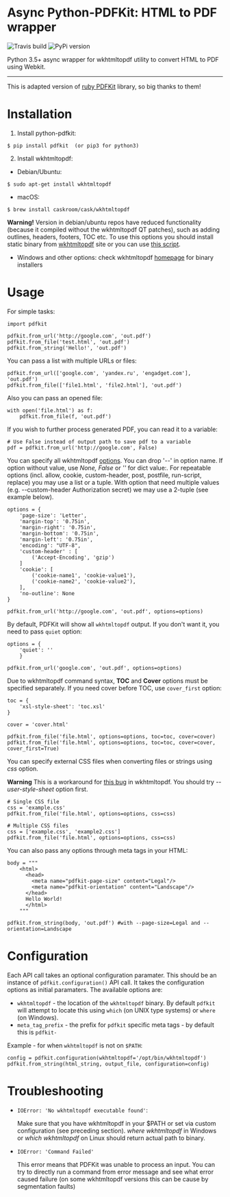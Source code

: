 Async Python-PDFKit: HTML to PDF wrapper
==================================

![Travis build](https://travis-ci.org/shivanshs9/python-pdfkit-async.png?branch=master%0A%20%20%20%20%20:target:%20https://travis-ci.org/shivanshs9/python-pdfkit-async) ![PyPi version](https://badge.fury.io/py/pdfkit-async.svg%0A%20%20%20%20%20:target:%20http://badge.fury.io/py/pdfkit-async)

Python 3.5+ async wrapper for wkhtmltopdf utility to convert HTML to PDF
using Webkit.

* * * * *

This is adapted version of [ruby
PDFKit](https://github.com/pdfkit/pdfkit) library, so big thanks to
them!

Installation
============

1.  Install python-pdfkit:

``` {.sourceCode .bash}
$ pip install pdfkit  (or pip3 for python3)
```

2.  Install wkhtmltopdf:

-   Debian/Ubuntu:

``` {.sourceCode .bash}
$ sudo apt-get install wkhtmltopdf
```

-   macOS:

``` {.sourceCode .bash}
$ brew install caskroom/cask/wkhtmltopdf
```

**Warning!** Version in debian/ubuntu repos have reduced functionality
(because it compiled without the wkhtmltopdf QT patches), such as adding
outlines, headers, footers, TOC etc. To use this options you should
install static binary from [wkhtmltopdf](http://wkhtmltopdf.org/) site
or you can use [this
script](https://github.com/JazzCore/python-pdfkit/blob/master/travis/before-script.sh).

-   Windows and other options: check wkhtmltopdf
    [homepage](http://wkhtmltopdf.org/) for binary installers

Usage
=====

For simple tasks:

``` {.sourceCode .python}
import pdfkit

pdfkit.from_url('http://google.com', 'out.pdf')
pdfkit.from_file('test.html', 'out.pdf')
pdfkit.from_string('Hello!', 'out.pdf')
```

You can pass a list with multiple URLs or files:

``` {.sourceCode .python}
pdfkit.from_url(['google.com', 'yandex.ru', 'engadget.com'], 'out.pdf')
pdfkit.from_file(['file1.html', 'file2.html'], 'out.pdf')
```

Also you can pass an opened file:

``` {.sourceCode .python}
with open('file.html') as f:
    pdfkit.from_file(f, 'out.pdf')
```

If you wish to further process generated PDF, you can read it to a
variable:

``` {.sourceCode .python}
# Use False instead of output path to save pdf to a variable
pdf = pdfkit.from_url('http://google.com', False)
```

You can specify all wkhtmltopdf
[options](http://wkhtmltopdf.org/usage/wkhtmltopdf.txt). You can drop
'--' in option name. If option without value, use *None, False* or *''*
for dict value:. For repeatable options (incl. allow, cookie,
custom-header, post, postfile, run-script, replace) you may use a list
or a tuple. With option that need multiple values (e.g. --custom-header
Authorization secret) we may use a 2-tuple (see example below).

``` {.sourceCode .python}
options = {
    'page-size': 'Letter',
    'margin-top': '0.75in',
    'margin-right': '0.75in',
    'margin-bottom': '0.75in',
    'margin-left': '0.75in',
    'encoding': "UTF-8",
    'custom-header' : [
        ('Accept-Encoding', 'gzip')
    ]
    'cookie': [
        ('cookie-name1', 'cookie-value1'),
        ('cookie-name2', 'cookie-value2'),
    ],
    'no-outline': None
}

pdfkit.from_url('http://google.com', 'out.pdf', options=options)
```

By default, PDFKit will show all `wkhtmltopdf` output. If you don't want
it, you need to pass `quiet` option:

``` {.sourceCode .python}
options = {
    'quiet': ''
    }

pdfkit.from_url('google.com', 'out.pdf', options=options)
```

Due to wkhtmltopdf command syntax, **TOC** and **Cover** options must be
specified separately. If you need cover before TOC, use `cover_first`
option:

``` {.sourceCode .python}
toc = {
    'xsl-style-sheet': 'toc.xsl'
}

cover = 'cover.html'

pdfkit.from_file('file.html', options=options, toc=toc, cover=cover)
pdfkit.from_file('file.html', options=options, toc=toc, cover=cover, cover_first=True)
```

You can specify external CSS files when converting files or strings
using *css* option.

**Warning** This is a workaround for [this
bug](http://code.google.com/p/wkhtmltopdf/issues/detail?id=144) in
wkhtmltopdf. You should try *--user-style-sheet* option first.

``` {.sourceCode .python}
# Single CSS file
css = 'example.css'
pdfkit.from_file('file.html', options=options, css=css)

# Multiple CSS files
css = ['example.css', 'example2.css']
pdfkit.from_file('file.html', options=options, css=css)
```

You can also pass any options through meta tags in your HTML:

``` {.sourceCode .python}
body = """
    <html>
      <head>
        <meta name="pdfkit-page-size" content="Legal"/>
        <meta name="pdfkit-orientation" content="Landscape"/>
      </head>
      Hello World!
      </html>
    """

pdfkit.from_string(body, 'out.pdf') #with --page-size=Legal and --orientation=Landscape
```

Configuration
=============

Each API call takes an optional configuration paramater. This should be
an instance of `pdfkit.configuration()` API call. It takes the
configuration options as initial paramaters. The available options are:

-   `wkhtmltopdf` - the location of the `wkhtmltopdf` binary. By default
    `pdfkit` will attempt to locate this using `which` (on UNIX type
    systems) or `where` (on Windows).
-   `meta_tag_prefix` - the prefix for `pdfkit` specific meta tags - by
    default this is `pdfkit-`

Example - for when `wkhtmltopdf` is not on `$PATH`:

``` {.sourceCode .python}
config = pdfkit.configuration(wkhtmltopdf='/opt/bin/wkhtmltopdf')
pdfkit.from_string(html_string, output_file, configuration=config)
```

Troubleshooting
===============

-   `IOError: 'No wkhtmltopdf executable found'`:

    Make sure that you have wkhtmltopdf in your \$PATH or set via custom
    configuration (see preceding section). *where wkhtmltopdf* in
    Windows or *which wkhtmltopdf* on Linux should return actual path to
    binary.

-   `IOError: 'Command Failed'`

    This error means that PDFKit was unable to process an input. You can
    try to directly run a command from error message and see what error
    caused failure (on some wkhtmltopdf versions this can be cause by
    segmentation faults)


